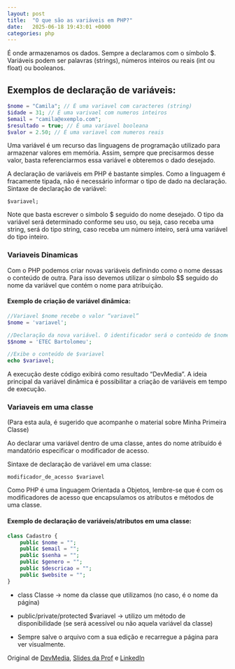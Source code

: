 ```yaml
---
layout: post
title:  "O que são as variáveis em PHP?"
date:   2025-06-18 19:43:01 +0000
categories: php
---
```


É onde armazenamos os dados. Sempre a declaramos com o símbolo $. Variáveis podem ser palavras (strings), números inteiros ou reais (int ou float) ou booleanos.

## Exemplos de declaração de variáveis:

```php
$nome = "Camila"; // É uma variavel com caracteres (string)
$idade = 31; // É uma varivael com numeros inteiros
$email = "camila@exemplo.com";
$resultado = true; // É uma variavel booleana
$valor = 2.50; // É uma variavel com numeros reais
```

Uma variável é um recurso das linguagens de programação utilizado para armazenar valores em memória. Assim, sempre que precisarmos desse valor, basta referenciarmos essa variável e obteremos o dado desejado.

A declaração de variáveis em PHP é bastante simples. Como a linguagem é fracamente tipada, não é necessário informar o tipo de dado na declaração. Sintaxe de declaração de variável:

`$variavel;`

Note que basta escrever o símbolo $ seguido do nome desejado. O tipo da variável será determinado conforme seu uso, ou seja, caso receba uma string, será do tipo string, caso receba um número inteiro, será uma variável do tipo inteiro.

### Variaveis Dinamicas
Com o PHP podemos criar novas variáveis definindo como o nome dessas o conteúdo de outra. Para isso devemos utilizar o símbolo $$ seguido do nome da variável que contém o nome para atribuição.

#### Exemplo de criação de variável dinâmica:

```php 
//Variavel $nome recebe o valor “variavel”
$nome = 'variavel';

//Declaração da nova variável. O identificador será o conteúdo de $nome
$$nome = 'ETEC Bartolomeu';

//Exibe o conteúdo de $variavel
echo $variavel;
```

A execução deste código exibirá como resultado “DevMedia”. A ideia principal da variável dinâmica é possibilitar a criação de variáveis em tempo de execução.

### Variaveis em uma classe

(Para esta aula, é sugerido que acompanhe o material sobre Minha Primeira Classe)

Ao declarar uma variável dentro de uma classe, antes do nome atribuído é mandatório especificar o modificador de acesso.

Sintaxe de declaração de variável em uma classe:

`modificador_de_acesso $variavel`

Como PHP é uma linguagem Orientada a Objetos, lembre-se que é com os modificadores de acesso que encapsulamos os atributos e métodos de uma classe.

#### Exemplo de declaração de variáveis/atributos em uma classe:

```php 
class Cadastro {
    public $nome = "";
    public $email = "";
    public $senha = "";
    public $genero = "";
    public $descricao = "";
    public $website = "";
}
```

* class Classe -> nome da classe que utilizamos (no caso, é o nome da página)

* public/private/protected $variavel -> utilizo um método de disponibilidade (se será acessível ou não aquela variável da classe)

* Sempre salve o arquivo com a sua edição e recarregue a página para ver visualmente.

Original de [DevMedia](https://www.devmedia.com.br/php-declaracao-e-atribuicao-de-variaveis-e-constantes/38220),
[Slides da Prof](https://docs.google.com/presentation/d/1YEwZDj3L7Isnbkl2DANMtSHwsx0Y5TaOPg0WPttDe2M/edit?slide=id.g346a92fc837_0_143#slide=id.g346a92fc837_0_143) e
[LinkedIn](https://www.linkedin.com/pulse/vari%C3%A1veis-e-constantes-em-php-diferen%C3%A7as-compara%C3%A7%C3%B5es-ngqpf/?trackingId=wA%2BIvfr4qBlQkahTK%2FOLWQ%3D%3D)
